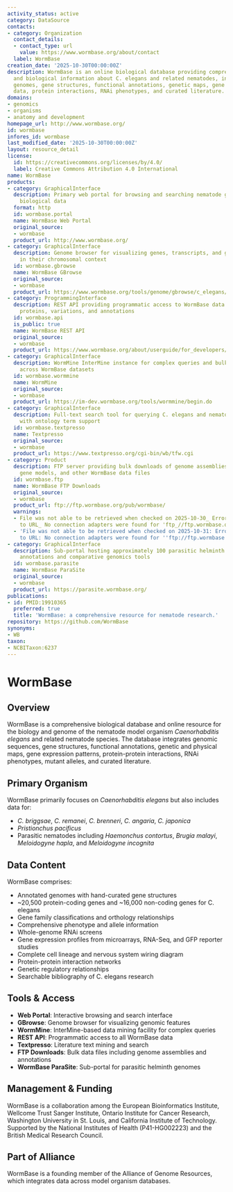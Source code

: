 ```yaml
---
activity_status: active
category: DataSource
contacts:
- category: Organization
  contact_details:
  - contact_type: url
    value: https://www.wormbase.org/about/contact
  label: WormBase
creation_date: '2025-10-30T00:00:00Z'
description: WormBase is an online biological database providing comprehensive genomic
  and biological information about C. elegans and related nematodes, including annotated
  genomes, gene structures, functional annotations, genetic maps, gene expression
  data, protein interactions, RNAi phenotypes, and curated literature.
domains:
- genomics
- organisms
- anatomy and development
homepage_url: http://www.wormbase.org/
id: wormbase
infores_id: wormbase
last_modified_date: '2025-10-30T00:00:00Z'
layout: resource_detail
license:
  id: https://creativecommons.org/licenses/by/4.0/
  label: Creative Commons Attribution 4.0 International
name: WormBase
products:
- category: GraphicalInterface
  description: Primary web portal for browsing and searching nematode genomic and
    biological data
  format: http
  id: wormbase.portal
  name: WormBase Web Portal
  original_source:
  - wormbase
  product_url: http://www.wormbase.org/
- category: GraphicalInterface
  description: Genome browser for visualizing genes, transcripts, and genomic features
    in their chromosomal context
  id: wormbase.gbrowse
  name: WormBase GBrowse
  original_source:
  - wormbase
  product_url: https://www.wormbase.org/tools/genome/gbrowse/c_elegans/
- category: ProgrammingInterface
  description: REST API providing programmatic access to WormBase data including genes,
    proteins, variations, and annotations
  id: wormbase.api
  is_public: true
  name: WormBase REST API
  original_source:
  - wormbase
  product_url: https://www.wormbase.org/about/userguide/for_developers/API-REST
- category: GraphicalInterface
  description: WormMine InterMine instance for complex queries and bulk data retrieval
    across WormBase datasets
  id: wormbase.wormmine
  name: WormMine
  original_source:
  - wormbase
  product_url: https://im-dev.wormbase.org/tools/wormmine/begin.do
- category: GraphicalInterface
  description: Full-text search tool for querying C. elegans and nematode literature
    with ontology term support
  id: wormbase.textpresso
  name: Textpresso
  original_source:
  - wormbase
  product_url: https://www.textpresso.org/cgi-bin/wb/tfw.cgi
- category: Product
  description: FTP server providing bulk downloads of genome assemblies, annotations,
    gene models, and other WormBase data files
  id: wormbase.ftp
  name: WormBase FTP Downloads
  original_source:
  - wormbase
  product_url: ftp://ftp.wormbase.org/pub/wormbase/
  warnings:
  - File was not able to be retrieved when checked on 2025-10-30_ Error connecting
    to URL_ No connection adapters were found for 'ftp_//ftp.wormbase.org/pub/wormbase/'
  - 'File was not able to be retrieved when checked on 2025-10-31: Error connecting
    to URL: No connection adapters were found for ''ftp://ftp.wormbase.org/pub/wormbase/'''
- category: GraphicalInterface
  description: Sub-portal hosting approximately 100 parasitic helminth genomes with
    annotations and comparative genomics tools
  id: wormbase.parasite
  name: WormBase ParaSite
  original_source:
  - wormbase
  product_url: https://parasite.wormbase.org/
publications:
- id: PMID:19910365
  preferred: true
  title: 'WormBase: a comprehensive resource for nematode research.'
repository: https://github.com/WormBase
synonyms:
- WB
taxon:
- NCBITaxon:6237
---
```

# WormBase

## Overview

WormBase is a comprehensive biological database and online resource for the biology and genome of the nematode model organism *Caenorhabditis elegans* and related nematode species. The database integrates genomic sequences, gene structures, functional annotations, genetic and physical maps, gene expression patterns, protein-protein interactions, RNAi phenotypes, mutant alleles, and curated literature.

## Primary Organism

WormBase primarily focuses on *Caenorhabditis elegans* but also includes data for:
- *C. briggsae*, *C. remanei*, *C. brenneri*, *C. angaria*, *C. japonica*
- *Pristionchus pacificus*
- Parasitic nematodes including *Haemonchus contortus*, *Brugia malayi*, *Meloidogyne hapla*, and *Meloidogyne incognita*

## Data Content

WormBase comprises:
- Annotated genomes with hand-curated gene structures
- ~20,500 protein-coding genes and ~16,000 non-coding genes for C. elegans
- Gene family classifications and orthology relationships
- Comprehensive phenotype and allele information
- Whole-genome RNAi screens
- Gene expression profiles from microarrays, RNA-Seq, and GFP reporter studies
- Complete cell lineage and nervous system wiring diagram
- Protein-protein interaction networks
- Genetic regulatory relationships
- Searchable bibliography of C. elegans research

## Tools & Access

- **Web Portal**: Interactive browsing and search interface
- **GBrowse**: Genome browser for visualizing genomic features
- **WormMine**: InterMine-based data mining facility for complex queries
- **REST API**: Programmatic access to all WormBase data
- **Textpresso**: Literature text mining and search
- **FTP Downloads**: Bulk data files including genome assemblies and annotations
- **WormBase ParaSite**: Sub-portal for parasitic helminth genomes

## Management & Funding

WormBase is a collaboration among the European Bioinformatics Institute, Wellcome Trust Sanger Institute, Ontario Institute for Cancer Research, Washington University in St. Louis, and California Institute of Technology. Supported by the National Institutes of Health (P41-HG002223) and the British Medical Research Council.

## Part of Alliance

WormBase is a founding member of the Alliance of Genome Resources, which integrates data across model organism databases.